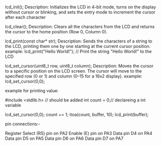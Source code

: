 lcd_init();
Description: Initializes the LCD in 4-bit mode, turns on the display without cursor or blinking, and sets the entry mode to increment the cursor after each character

lcd_clear();
Description: Clears all the characters from the LCD and returns the cursor to the home position (Row 0, Column 0).

lcd_print(const char* str);
Description: Sends the characters of a string to the LCD, printing them one by one starting at the current cursor position.
example: lcd_print("Hello World!");  // Print the string "Hello World!" to the LCD

lcd_set_cursor(uint8_t row, uint8_t column);
Description: Moves the cursor to a specific position on the LCD screen. The cursor will move to the specified row (0 or 1) and column (0–15 for a 16x2 display).
example:  lcd_set_cursor(0,0);

example for printing value:

#include <stdlib.h> // should be added
int count = 0;// declareing a int variable

lcd_set_cursor(0,0);
		count += 1;
		itoa(count, buffer, 10);
		lcd_print(buffer);

  
 pin connections:-

 Register Select (RS) pin on PA2
 Enable (E) pin on PA3
 Data pin D4 on PA4
 Data pin D5 on PA5
 Data pin D6 on PA6
 Data pin D7 on PA7
